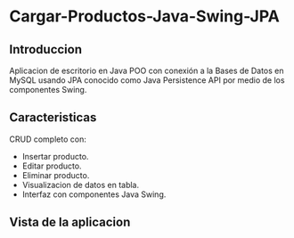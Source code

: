 # Cargar-Productos-Java-Swing-JPA

## Introduccion

Aplicacion de escritorio en Java POO con conexión a la Bases de Datos en MySQL usando JPA conocido como Java Persistence API por medio de los componentes Swing.

## Caracteristicas 
CRUD completo con:
- Insertar producto. 
- Editar producto.
- Eliminar producto.
- Visualizacion de datos en tabla. 
- Interfaz con componentes Java Swing.

## Vista de la aplicacion

<img src=" "/>
